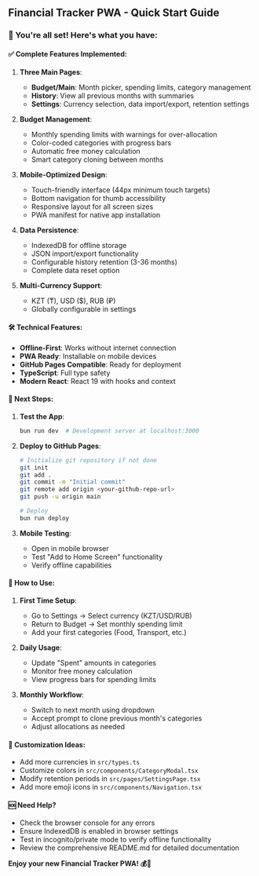 ## Financial Tracker PWA - Quick Start Guide

### 🚀 You're all set! Here's what you have:

#### ✅ **Complete Features Implemented:**
1. **Three Main Pages**:
   - **Budget/Main**: Month picker, spending limits, category management
   - **History**: View all previous months with summaries
   - **Settings**: Currency selection, data import/export, retention settings

2. **Budget Management**:
   - Monthly spending limits with warnings for over-allocation
   - Color-coded categories with progress bars
   - Automatic free money calculation
   - Smart category cloning between months

3. **Mobile-Optimized Design**:
   - Touch-friendly interface (44px minimum touch targets)
   - Bottom navigation for thumb accessibility
   - Responsive layout for all screen sizes
   - PWA manifest for native app installation

4. **Data Persistence**:
   - IndexedDB for offline storage
   - JSON import/export functionality
   - Configurable history retention (3-36 months)
   - Complete data reset option

5. **Multi-Currency Support**:
   - KZT (₸), USD ($), RUB (₽)
   - Globally configurable in settings

#### 🛠 **Technical Features:**
- **Offline-First**: Works without internet connection
- **PWA Ready**: Installable on mobile devices
- **GitHub Pages Compatible**: Ready for deployment
- **TypeScript**: Full type safety
- **Modern React**: React 19 with hooks and context

#### 📱 **Next Steps:**

1. **Test the App**: 
   ```bash
   bun run dev  # Development server at localhost:3000
   ```

2. **Deploy to GitHub Pages**:
   ```bash
   # Initialize git repository if not done
   git init
   git add .
   git commit -m "Initial commit"
   git remote add origin <your-github-repo-url>
   git push -u origin main
   
   # Deploy
   bun run deploy
   ```

3. **Mobile Testing**:
   - Open in mobile browser
   - Test "Add to Home Screen" functionality
   - Verify offline capabilities

#### 🎯 **How to Use:**

1. **First Time Setup**:
   - Go to Settings → Select currency (KZT/USD/RUB)
   - Return to Budget → Set monthly spending limit
   - Add your first categories (Food, Transport, etc.)

2. **Daily Usage**:
   - Update "Spent" amounts in categories
   - Monitor free money calculation
   - View progress bars for spending limits

3. **Monthly Workflow**:
   - Switch to next month using dropdown
   - Accept prompt to clone previous month's categories
   - Adjust allocations as needed

#### 🔧 **Customization Ideas:**
- Add more currencies in `src/types.ts`
- Customize colors in `src/components/CategoryModal.tsx`
- Modify retention periods in `src/pages/SettingsPage.tsx`
- Add more emoji icons in `src/components/Navigation.tsx`

#### 🆘 **Need Help?**
- Check the browser console for any errors
- Ensure IndexedDB is enabled in browser settings
- Test in incognito/private mode to verify offline functionality
- Review the comprehensive README.md for detailed documentation

**Enjoy your new Financial Tracker PWA! 💰📱**
